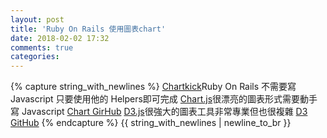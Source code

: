 ```yaml
---
layout: post
title: 'Ruby On Rails 使用圖表chart'
date: 2018-02-02 17:32
comments: true
categories:
---
```

{% capture string_with_newlines %}
[Chartkick](https://www.chartkick.com/)Ruby On Rails 不需要寫 Javascript 只要使用他的 Helpers即可完成
[Chart.js](http://www.chartjs.org/)很漂亮的圖表形式需要動手寫 Javascript
[Chart GirHub](https://github.com/chartjs/Chart.js)
[D3.js](https://d3js.org/)很強大的圖表工具非常專業但也很複雜
[D3 GitHub](https://github.com/d3/d3)
{% endcapture %}
{{ string_with_newlines | newline_to_br }}